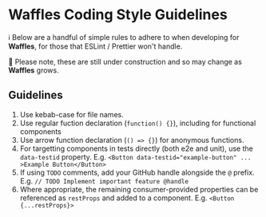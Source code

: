 # Waffles Coding Style Guidelines

ℹ️ Below are a handful of simple rules to adhere to when developing for **Waffles**, for those that ESLint / Prettier won't handle.

🚧 Please note, these are still under construction and so may change as **Waffles** grows.

## Guidelines

1. Use kebab-case for file names.
2. Use regular fuction declaration (`function() {}`), including for functional components
3. Use arrow function declaration (`() => {}`) for anonymous functions.
4. For targetting components in tests directly (both e2e and unit), use the `data-testid` property. E.g. `<Button data-testid="example-button" ... >Example Button</Button>`
5. If using `TODO` comments, add your GitHub handle alongside the `@` prefix. E.g. `// TODO Implement important feature @handle`
6. Where appropriate, the remaining consumer-provided properties can be referenced as `restProps` and added to a component. E.g. `<Button {...restProps}>`
